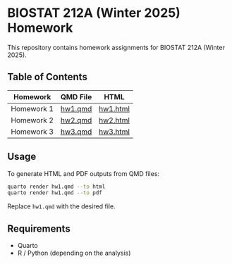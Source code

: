 # BIOSTAT 212A (Winter 2025) Homework

This repository contains homework assignments for BIOSTAT 212A (Winter 2025).

## Table of Contents

| Homework | QMD File | HTML |
|------------------|--------------------------|----------------------------|
| Homework 1 | [hw1.qmd](./hw1/hw1.qmd) | [hw1.html](https://yuranshi.github.io/biostat-212a-homework/hw1/hw1.html) |
| Homework 2 | [hw2.qmd](./hw2/hw2.qmd) | [hw2.html](https://yuranshi.github.io/biostat-212a-homework/hw2/hw2.html) |
| Homework 3 | [hw3.qmd](./hw3/hw3.qmd) | [hw3.html](https://yuranshi.github.io/biostat-212a-homework/hw3/hw3.html) |

## Usage

To generate HTML and PDF outputs from QMD files:

``` sh
quarto render hw1.qmd --to html
quarto render hw1.qmd --to pdf
```

Replace `hw1.qmd` with the desired file.

## Requirements

-   Quarto
-   R / Python (depending on the analysis)
